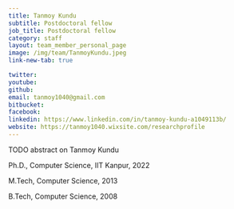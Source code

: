 ```yaml
---
title: Tanmoy Kundu 
subtitle: Postdoctoral fellow
job_title: Postdoctoral fellow
category: staff
layout: team_member_personal_page
image: /img/team/TanmoyKundu.jpeg
link-new-tab: true

twitter: 
youtube: 
github: 
email: tanmoy1040@gmail.com
bitbucket: 
facebook: 
linkedin: https://www.linkedin.com/in/tanmoy-kundu-a1049113b/
website: https://tanmoy1040.wixsite.com/researchprofile
---
```


TODO abstract on Tanmoy Kundu 

Ph.D., Computer Science, IIT Kanpur, 2022

M.Tech, Computer Science, 2013

B.Tech, Computer Science, 2008

<!-- {% bibliography --query @*[year=2023] --group_by none %}
{% bibliography -q @*[c ~= {{ V. Indelman }}] %}
{% bibliography --sort authors %} -->
